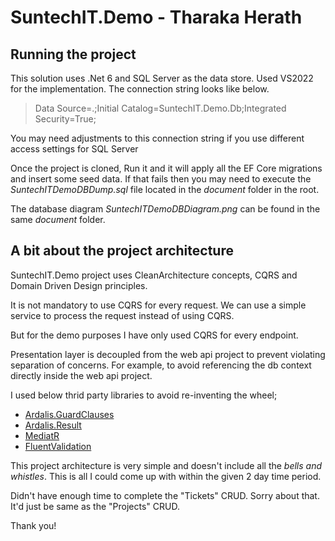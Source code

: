 # SuntechIT.Demo - Tharaka Herath
## Running the project
This solution uses .Net 6 and SQL Server as the data store. Used VS2022 for the implementation. The connection string looks like below.
> Data Source=.;Initial Catalog=SuntechIT.Demo.Db;Integrated Security=True;

You may need adjustments to this connection string if you use different access settings for SQL Server

Once the project is cloned, Run it and it will apply all the EF Core migrations and insert some seed data.
If that fails then you may need to execute the *SuntechITDemoDBDump.sql* file located in the *document* folder in the root.

The database diagram *SuntechITDemoDBDiagram.png* can be found in the same *document* folder.

## A bit about the project architecture
SuntechIT.Demo project uses CleanArchitecture concepts, CQRS and Domain Driven Design principles.

It is not mandatory to use CQRS for every request. We can use a simple service to process the request instead of using CQRS. 

But for the demo purposes I have only used CQRS for every endpoint.

Presentation layer is decoupled from the web api project to prevent violating separation of concerns. For example, to avoid referencing the db context directly inside the web api project.

I used below thrid party libraries to avoid re-inventing the wheel;

- [Ardalis.GuardClauses](https://www.nuget.org/packages/Ardalis.GuardClauses)
- [Ardalis.Result](https://www.nuget.org/packages/Ardalis.Result)
- [MediatR](https://github.com/jbogard/MediatR)
- [FluentValidation](https://docs.fluentvalidation.net)

This project architecture is very simple and doesn't include all the *bells and whistles*. This is all I could come up with within the given 2 day time period.

Didn't have enough time to complete the "Tickets" CRUD. Sorry about that. It'd just be same as the "Projects" CRUD. 

Thank you!
